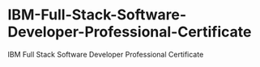 # IBM-Full-Stack-Software-Developer-Professional-Certificate
IBM Full Stack Software Developer Professional Certificate
